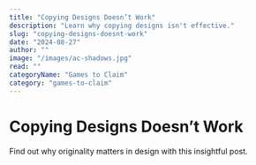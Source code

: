 ```yaml
---
title: "Copying Designs Doesn’t Work"
description: "Learn why copying designs isn't effective."
slug: "copying-designs-doesnt-work"
date: "2024-08-27"
author: ""
image: "/images/ac-shadows.jpg"
read: ""
categoryName: "Games to Claim"
category: "games-to-claim"
---
```


# Copying Designs Doesn’t Work

Find out why originality matters in design with this insightful post.
